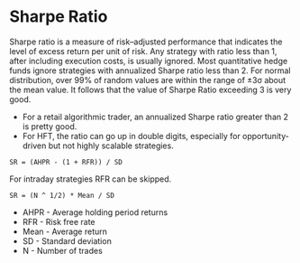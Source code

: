 # Sharpe Ratio 

Sharpe ratio is a measure of risk–adjusted performance that indicates the level of excess return per unit of risk.
Any strategy with ratio less than 1, after including execution costs, is usually ignored. 
Most quantitative hedge funds ignore strategies with annualized Sharpe ratio less than 2.
For normal distribution, over 99% of random values are within the range of ±3σ about the mean value. 
It follows that the value of Sharpe Ratio exceeding 3 is very good.

- For a retail algorithmic trader, an annualized Sharpe ratio greater than 2 is pretty good.
- For HFT, the ratio can go up in double digits, especially for opportunity-driven but not highly scalable strategies.

```
SR = (AHPR - (1 + RFR)) / SD
```

For intraday strategies RFR can be skipped. 

```
SR = (N ^ 1/2) * Mean / SD
```

- AHPR - Average holding period returns
- RFR - Risk free rate
- Mean - Average return
- SD - Standard deviation
- N - Number of trades
